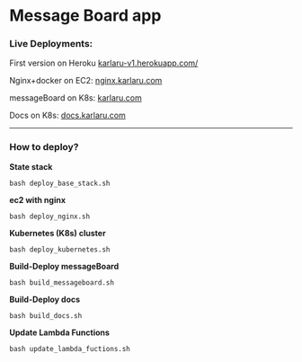# Message Board app

### Live Deployments:

First version on Heroku [karlaru-v1.herokuapp.com/](https://karlaru-v1.herokuapp.com/)

Nginx+docker on EC2: [nginx.karlaru.com](https://nginx.karlaru.com)

messageBoard on K8s: [karlaru.com](https://karlaru.com)

Docs on K8s: [docs.karlaru.com](https://docs.karlaru.com)

<hr>

### How to deploy?

**State stack**

`bash deploy_base_stack.sh`

**ec2 with nginx**

`bash deploy_nginx.sh`

**Kubernetes (K8s) cluster**

`bash deploy_kubernetes.sh`

**Build-Deploy messageBoard**

`bash build_messageboard.sh`

**Build-Deploy docs**

`bash build_docs.sh`

**Update Lambda Functions**

`bash update_lambda_fuctions.sh`
